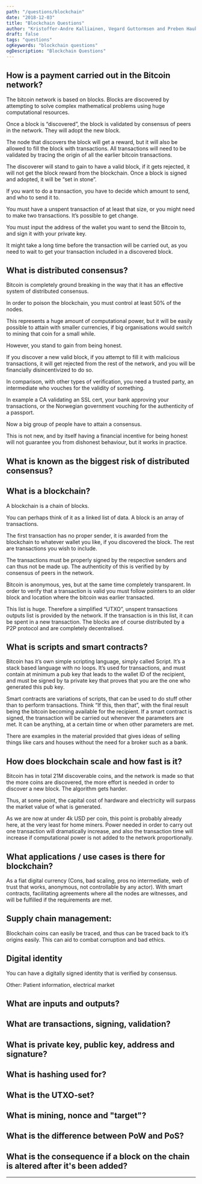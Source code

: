 ```yaml
---
path: "/questions/blockchain"
date: "2018-12-03"
title: "Blockchain Questions"
author: "Kristoffer-Andre Kalliainen, Vegard Guttormsen and Preben Haukebøe"
draft: false
tags: "questions"
ogKeywords: "blockchain questions"
ogDescription: "Blockchain Questions"
---
```


## How is a payment carried out in the Bitcoin network?
The bitcoin network is based on blocks. Blocks are discovered by attempting to solve complex mathematical problems using huge computational resources.

Once a block is “discovered”, the block is validated by consensus of peers in the network. They will adopt the new block.

The node that discovers the block will get a reward, but it will also be allowed to fill the block with transactions. All transactions will need to be validated by tracing the origin of all the earlier bitcoin transactions.

The discoverer will stand to gain to have a valid block, if it gets rejected, it will not get the block reward from the blockchain. Once a block is signed and adopted, it will be “set in stone”. 


If you want to do a transaction, you have to decide which amount to 
send, and who to send it to. 
 
You must have a unspent transaction of at least that size, or you might need to make two transactions. It’s possible to get change.

You must input the address of the wallet you want to send the Bitcoin to, and sign it with your private key.

It might take a long time before the transaction will be carried out, as you need to wait to get your transaction included in a discovered block.

## What is distributed consensus?
Bitcoin is completely ground breaking in the way that it has an effective system of distributed consensus.

In order to poison the blockchain, you must control at least 50% of the nodes. 

This represents a huge amount of computational power, but it will be easily possible to attain with smaller currencies, if big organisations would switch to mining that coin for a small while.


However, you stand to gain from being honest. 

If you discover a new valid block, if you attempt to fill it with malicious transactions, it will get rejected from the rest of the network, and you will be financially disincentivized to do so. 

In comparison, with other types of verification, you need a trusted party, an intermediate who vouches for the validity of something. 

In example a CA validating an SSL cert, your bank approving your transactions, or the Norwegian government vouching for the authenticity of a passport.


Now a big group of people have to attain a consensus. 

This is not new, and by itself having a financial incentive for being honest will not guarantee you from dishonest behaviour, but it works in practice.
## What is known as the biggest risk of distributed consensus?

## What is a blockchain?
A blockchain is a chain of blocks. 

You can perhaps think of it as a linked list of data.
A block is an array of transactions. 

The first transaction has no proper sender, it is awarded from the blockchain to whatever wallet you like, if you discovered the block. 
The rest are transactions you wish to include. 

The transactions must be properly signed by the respective senders and can thus not be made up. The authenticity of this is verified by by consensus of peers in the network. 

Bitcoin is anonymous, yes, but at the same time completely transparent. In order to verify that a transaction is valid you must follow pointers to an older block and location where the bitcoin was earlier transacted.


This list is huge. Therefore a simplified “UTXO”, unspent transactions outputs list is provided by the network. If the transaction is in this list, it can be spent in a new transaction. 
The blocks are of course distributed by a P2P protocol and are completely decentralised.
## What is scripts and smart contracts?
Bitcoin has it’s own simple scripting language, simply called Script. It’s a stack based language with no loops.
It’s used for transactions, and must contain at minimum a pub key that leads to the wallet ID of the recipient, 
and must be signed by ta private key that proves that you are the one who generated this pub key. 

Smart contracts are variations of scripts, that can be used to do stuff other than to perform transactions. 
Think “If this, then that”, with the final result being the bitcoin becoming available for the recipient.
If a smart contract is signed, the transaction will be carried out whenever the parameters are met. It can be anything, at a certain time or when other parameters are met.

There are examples in the material provided that gives ideas of selling things like cars and houses without the need for a broker such as a bank.
## How does blockchain scale and how fast is it?
Bitcoin has in total 21M discoverable coins, and the network is made so that the more coins are discovered, the more effort is needed in order to discover a new block. The algorithm gets harder.


Thus, at some point, the capital cost of hardware and electricity will surpass the market value of what is generated. 

As we are now at under 4k USD per coin, this point is probably already here, at the very least for home miners. 
Power needed in order to carry out one transaction will dramatically increase, and also the transaction time will increase if computational power is not added to the network proportionally.
## What applications / use cases is there for blockchain?
As a fiat digital currency (Cons, bad scaling, pros no intermediate, web of trust that works, anonymous, not controllable by any actor).
With smart contracts, facilitating agreements where all the nodes are witnesses, and will be fulfilled if the requirements are met.

## Supply chain management: 
Blockchain coins can easily be traced, and thus can be traced back to it’s origins easily. This can aid to combat corruption and bad ethics.

## Digital identity 
You can have a digitally signed identity that is verified by consensus. 

Other: Patient information, electrical market

## What are inputs and outputs?

## What are transactions, signing, validation?

## What is private key, public key, address and signature?

## What is hashing used for?

## What is the UTXO-set?

## What is mining, nonce and "target"?

## What is the difference between PoW and PoS?

## What is the consequence if a block on the chain is altered after it's been added?

- - - -